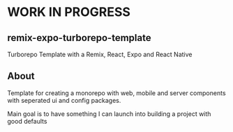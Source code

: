 # WORK IN PROGRESS

## remix-expo-turborepo-template
Turborepo Template with a Remix, React, Expo and React Native

## About

Template for creating a monorepo with web, mobile and server components
with seperated ui and config packages.

Main goal is to have something I can launch into building a project with good defaults
